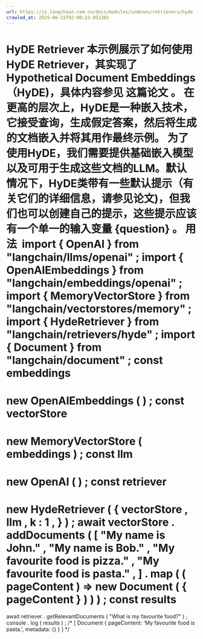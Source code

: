 ```yaml
---
url: https://js.langchain.com.cn/docs/modules/indexes/retrievers/hyde
crawled_at: 2025-06-22T02:00:23.052301
---
```


HyDE Retriever
本示例展示了如何使用HyDE Retriever，其实现了Hypothetical Document Embeddings（HyDE)，具体内容参见
这篇论文
。
在更高的层次上，HyDE是一种嵌入技术，它接受查询，生成假定答案，然后将生成的文档嵌入并将其用作最终示例。
为了使用HyDE，我们需要提供基础嵌入模型以及可用于生成这些文档的LLM。默认情况下，HyDE类带有一些默认提示（有关它们的详细信息，请参见论文)，但我们也可以创建自己的提示，这些提示应该有一个单一的输入变量
{question}
。
用法
​
import
{
OpenAI
}
from
"langchain/llms/openai"
;
import
{
OpenAIEmbeddings
}
from
"langchain/embeddings/openai"
;
import
{
MemoryVectorStore
}
from
"langchain/vectorstores/memory"
;
import
{
HydeRetriever
}
from
"langchain/retrievers/hyde"
;
import
{
Document
}
from
"langchain/document"
;
const
embeddings
=
new
OpenAIEmbeddings
(
)
;
const
vectorStore
=
new
MemoryVectorStore
(
embeddings
)
;
const
llm
=
new
OpenAI
(
)
;
const
retriever
=
new
HydeRetriever
(
{
vectorStore
,
llm
,
k
:
1
,
}
)
;
await
vectorStore
.
addDocuments
(
[
"My name is John."
,
"My name is Bob."
,
"My favourite food is pizza."
,
"My favourite food is pasta."
,
]
.
map
(
(
pageContent
)
=>
new
Document
(
{
pageContent
}
)
)
)
;
const
results
=
await
retriever
.
getRelevantDocuments
(
"What is my favourite food?"
)
;
console
.
log
(
results
)
;
/*
[
Document { pageContent: 'My favourite food is pasta.', metadata: {} }
]
*/